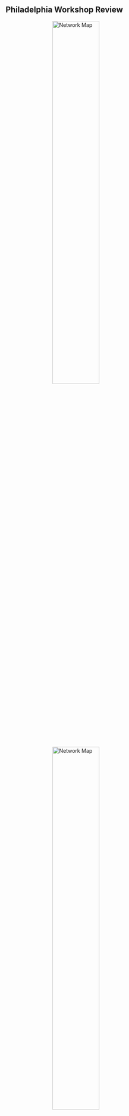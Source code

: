 <h2>Philadelphia Workshop Review</h2>

<img src="IMG_9172.jpeg" alt="Network Map" style="width:50%; max-width:400px; display:block; margin:auto;">
<img src="IMG_9174.jpeg" alt="Network Map" style="width:50%; max-width:400px; display:block; margin:auto;">




<p>On Saturday December 7th, I attended a Holiday Card workshop at the Soapbox Community Printshop and Zine Library. The workshop had participants use two machines to print an already designed card design with already chosen colors onto six cards. Two topics that I thought of when partaking in the workshop were individuality and the evolution of design. Unlike the last card workshop I attended at Penn, there really was no room for my individual expression in card design unless I would have made a mistake using the printing machine and the ink would have turned out blotchy/not shown up in some areas. However, the same could have been said for the process of transcribing/generating metadata that we did in class on the Reformatory Record. In this case, everything should have been the same as what was printed with slight leeway regarding tags (but overall standardization preferred). The Reformatory Record was printed and so were the cards, which helped me conceptualize the extent of how impersonalized printing could be in its replication process. Although I, as a person, was part of the process, very little evidence of my was reflected in the product unless I directly influenced the design. This was further reinforced by the assistant who helped me with turning the printing press, as they talked to me about mass-production.</p>
<p>Using the printing machine itself and thinking about mass production was something which made me recall the evolution of developments which we discussed in class. For example, before the printing press, cards were handmade, giving more room for personalization. Now, we have digitized forms of writing and creation which are even more standard—Google documents and websites can all look roughly the same compared to physically printed works which might endure weathering, or have variation between paper type, ink type, etc..That is not to say that room for individuality do not exist, there are many digital artists and my mother has an art degree in printmaking herself. When walking home, I actually called my mother to talk to her about using a print machine and she told me that  printmaking as an artform is not regarded as prestigious compared to other artforms due to the potential for replicability. Although I do not know much about art and cannot say if this is true, it made me wonder about the emphasis that we place on “uniqueness” in art and how original works are prized more and how this ties into digital humanities. When approaching digital humanities, there is a similarity between the importance of preserving an individual/entity’s original message, which places the emphasis on the individual and their “unique” ideas rather than the individual drawing from their work. Of course, this is common practice due to manipulation and plagiarism, but the parallels between this and art are interesting to me.
</p>
<p>Furthermore, the differences between the machines themselves (one had a lever to turn and one had a wheel) reminded me of the discussion of how objects are created. Chairs are standard with four legs, but probably could be made with three. The shape of our computer screen mirrors printing, the keyboard reflects previous inventions as well. Similarly, there are inventions which could have significantly changed our system of doing things, such as the letter-to-note system of audio reading for the blind, but were not popularized. Musical instruments have gone in and out of fashion as well (I visited the Boston Museum of Fine Arts over break and saw a bunch of unconventional instruments such as a guitar-harp which reminded me of this class). The differences between machines, although not producing a different overall product, were likely produced by people who liked using levers or wheels, respectively. It is interesting to me that both of these designs co-exist, but not very surprising variations exist in a lot of things such as chairs, computers, etc.. I would be more interested in learning about the different printing machines out there and the different reasons behind their design.</p>

<h2>Penn Workshop Review</h2>
<img src="IMG_9103.jpeg" alt="Network Map" style="width:50%; max-width:400px; display:block; margin:auto;">
<p>Last Tuesday, I attended a “Make a pop-up card” workshop at the Kislak Center to make holiday-themed pop-up cards. The workshop had us make two pop-up cards, one Christmas tree pop-up card and one card with a step-like base which we were encouraged to decorate with Christmas themed cut-outs. We were first instructed to make a Christmas tree card through a series of cuts and folds which were shown to us through a birds-eye projection of the instructor on a smartboard. The colors of paper we used were all standard across participants–blue and green because there were not enough pieces of red paper to make red and green. Although not too significant to me and potentially other people in the room, the change of colors from red and green to blue and green reminded me of themes of preservation, the history of data, and authorship influencing the digital aspect of data expression mentioned in class and in readings. Christmas colors are popularly considered to be red and green, which made me wonder if making the card blue and green would detract from the Christmas meaning of the card, making the card less Christmas-like and more like a regular tree. However, another question which I thought of is why Christmas colors are red and green in the first place. When looking this question up on Google, I found many different explanations ranging from the traditional usage of holly as decoration to commercial Christmas card purposes to red representing Christ’s blood and green representing eternal life. This reminded me of the evolution and synthesis of data depicted in Bouk (2022) and Gil (2018). Similarly to the census data mentioned in Bouk (2022) there are a vast number of sources and written works about the reason for Christmas colors, and similarly to Gil (2018)’s discussion of the digitalized authorship process, there is a tendency of different website authors to pick and choose different theories which they found convincing–backed up by evidence–to create a claim of existence. In reality, many theories probably co-exist, connect to each other, or have evolved from each other in some ways, however, this was not depicted in some articles. This also could be connected to the workshop itself–depending on what authors, or supervisors, deem important/want to preserve in their product, the result may be affected and fundamentally different from what someone would expect or even other Christmas card workshops out there. In any case, I was not bothered by the shift from red to blue, but maybe someone would find it notable. 
</p>
<p> In terms of customization, we were not afforded too much variety of materials or design on the Christmas tree card. However, we were able to customize our second card to a greater degree. I decided to make it not related to Christmas and write “I love (represented by a heart) Intro to D H” on it because I wanted to at the moment. Intro to Digital Humanities (represented by D H) was why I was at the workshop, which influenced my thinking in this design. On the topic of design, our second card derived from a white sheet of paper with standardized printed lines for where we were supposed to cut and where we were supposed to fold. This made me think of the digitalization of pop-up cards as a whole. During previous time in Kislack, we explored different books/paper-based documents, including those with a pop-up or interactive element. We also read Material/digital by Lesser & Trettien, which discussed the barriers to authentic digitalization of material works. How someone would digitize a three dimensional object is relatively uncertain to me. I could see different ways in which one could do this–multiple pictures from multiple angles could be taken to capture the visual aspect, the card could be disassembled and photocopied to make replication easier, however none of this would really recreate the feel of the paper and the experience of opening up a pop-up card. Until new technology is created to resolve this issue, I would say that the pop-up cards created could not be fully represented by digitalization. 
</p>
<p>Overall, I enjoyed attending the workshop, especially since I had to think about a digital humanities aspect which made me more attentive to the various aspects of the process which I may have missed otherwise. I probably would not have thought of  blue versus green paper or how to digitize my popup card, and I am grateful that I did because it made the experience more memorable. </p>
<img src="IMG_8591.jpeg" alt="Network Map" style="width:50%; max-width:400px; display:block; margin:auto;">
<img src="IMG_8619.jpeg" alt="Network Map" style="width:50%; max-width:400px; display:block; margin:auto;">


